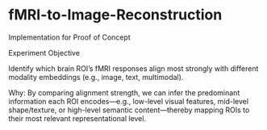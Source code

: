 # fMRI-to-Image-Reconstruction
Implementation for Proof of Concept

Experiment Objective

Identify which brain ROI’s fMRI responses align most strongly with different modality embeddings (e.g., image, text, multimodal).

Why: By comparing alignment strength, we can infer the predominant information each ROI encodes—e.g., low-level visual features, mid-level shape/texture, or high-level semantic content—thereby mapping ROIs to their most relevant representational level.
